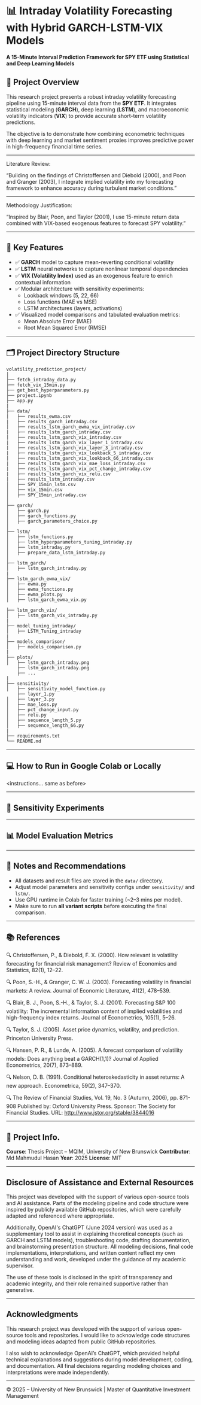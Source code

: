 # 📊 Intraday Volatility Forecasting with Hybrid GARCH-LSTM-VIX Models
**A 15-Minute Interval Prediction Framework for SPY ETF using Statistical and Deep Learning Models**

## 🧠 Project Overview

This research project presents a robust intraday volatility forecasting pipeline using 15-minute interval data from the **SPY ETF**. It integrates statistical modeling (**GARCH**), deep learning (**LSTM**), and macroeconomic volatility indicators (**VIX**) to provide accurate short-term volatility predictions.

The objective is to demonstrate how combining econometric techniques with deep learning and market sentiment proxies improves predictive power in high-frequency financial time series.

---

Literature Review:

“Building on the findings of Christoffersen and Diebold (2000), and Poon and Granger (2003), I integrate implied volatility into my forecasting framework to enhance accuracy during turbulent market conditions.”

---

Methodology Justification:

“Inspired by Blair, Poon, and Taylor (2001), I use 15-minute return data combined with VIX-based exogenous features to forecast SPY volatility.”

---

## 🚀 Key Features

- ✅ **GARCH** model to capture mean-reverting conditional volatility
- ✅ **LSTM** neural networks to capture nonlinear temporal dependencies
- ✅ **VIX (Volatility Index)** used as an exogenous feature to enrich contextual information
- ✅ Modular architecture with sensitivity experiments:
  - Lookback windows (5, 22, 66)
  - Loss functions (MAE vs MSE)
  - LSTM architectures (layers, activations)
- ✅ Visualized model comparisons and tabulated evaluation metrics:
  - Mean Absolute Error (MAE)
  - Root Mean Squared Error (RMSE)

---

## 🗂️ Project Directory Structure

```
volatility_prediction_project/
│
├── fetch_intraday_data.py
├── fetch_vix_15min.py
├── get_best_hyperparameters.py
├── project.ipynb
├── app.py
|
├── data/
|   ├── results_ewma.csv
|   ├── results_garch_intraday.csv
│   ├── results_lstm_garch_ewma_vix_intraday.csv
|   ├── results_lstm_garch_intraday.csv
|   ├── results_lstm_garch_vix_intraday.csv
|   ├── results_lstm_garch_vix_layer_1_intraday.csv
|   ├── results_lstm_garch_vix_layer_3_intraday.csv
|   ├── results_lstm_garch_vix_lookback_5_intraday.csv
|   ├── results_lstm_garch_vix_lookback_66_intraday.csv
|   ├── results_lstm_garch_vix_mae_loss_intraday.csv
|   ├── results_lstm_garch_vix_pct_change_intraday.csv
|   ├── results_lstm_garch_vix_relu.csv
|   ├── results_lstm_intraday.csv
│   ├── SPY_15min_lstm.csv
│   ├── vix_15min.csv
│   ├── SPY_15min_intraday.csv
│
├── garch/
│   ├── garch.py
│   ├── garch_functions.py
│   ├── garch_parameters_choice.py
│
├── lstm/
│   ├── lstm_functions.py
│   ├── lstm_hyperparameters_tuning_intraday.py
│   ├── lstm_intraday.py
│   ├── prepare_data_lstm_intraday.py
│
├── lstm_garch/
│   ├── lstm_garch_intraday.py
|
├── lstm_garch_ewma_vix/
│   ├── ewma.py
│   ├── ewma_functions.py
│   ├── ewma_plots.py
│   ├── lstm_garch_ewma_vix.py

├── lstm_garch_vix/
│   ├── lstm_garch_vix_intraday.py
|
├── model_tuning_intraday/
│   ├── LSTM_Tuning_intraday
|
├── models_comparison/
│   ├── models_comparison.py
|
├── plots/
│   ├── lstm_garch_intraday.png
    ├── lstm_garch_intraday.png
    ├── ...
|
├── sensitivity/
│   ├── sensitivity_model_function.py
    ├── layer_1.py
│   ├── layer_3.py
│   ├── mae_loss.py
│   ├── pct_change_input.py
│   ├── relu.py
│   ├── sequence_length_5.py
│   ├── sequence_length_66.py
|
├── requirements.txt
└── README.md
```
---

## 💻 How to Run in Google Colab or Locally

<instructions... same as before>

---

## 🧪 Sensitivity Experiments

<same content...>

---

## 📊 Model Evaluation Metrics

<same content...>

---

## 📝 Notes and Recommendations

- All datasets and result files are stored in the `data/` directory.
- Adjust model parameters and sensitivity configs under `sensitivity/` and `lstm/`.
- Use GPU runtime in Colab for faster training (~2–3 mins per model).
- Make sure to run **all variant scripts** before executing the final comparison.

---

## 📚 References

🔍 Christoffersen, P., & Diebold, F. X. (2000). How relevant is volatility forecasting for financial risk management? Review of Economics and Statistics, 82(1), 12–22.

🔍 Poon, S.-H., & Granger, C. W. J. (2003). Forecasting volatility in financial markets: A review. Journal of Economic Literature, 41(2), 478–539.

🔍 Blair, B. J., Poon, S.-H., & Taylor, S. J. (2001). Forecasting S&P 100 volatility: The incremental information content of implied volatilities and high-frequency index returns. Journal of Econometrics, 105(1), 5–26.

🔍 Taylor, S. J. (2005). Asset price dynamics, volatility, and prediction. Princeton University Press.

🔍 Hansen, P. R., & Lunde, A. (2005). A forecast comparison of volatility models: Does anything beat a GARCH(1,1)? Journal of Applied Econometrics, 20(7), 873–889.

🔍 Nelson, D. B. (1991). Conditional heteroskedasticity in asset returns: A new approach. Econometrica, 59(2), 347–370.

🔍 The Review of Financial Studies, Vol. 19, No. 3 (Autumn, 2006), pp. 871-908
      Published by: Oxford University Press. Sponsor: The Society for Financial Studies. URL: http://www.jstor.org/stable/3844016

---

## 📅 Project Info.

**Course**: Thesis Project – MQIM, University of New Brunswick
**Contributor**: Md Mahmudul Hasan
**Year**: 2025
**License**: MIT

---

## Disclosure of Assistance and External Resources

This project was developed with the support of various open-source tools and AI assistance. Parts of the modeling pipeline and code structure were inspired by publicly available GitHub repositories, which were carefully adapted and referenced where appropriate.

Additionally, OpenAI's ChatGPT (June 2024 version) was used as a supplementary tool to assist in explaining theoretical concepts (such as GARCH and LSTM models), troubleshooting code, drafting documentation, and brainstorming presentation structure. All modeling decisions, final code implementations, interpretations, and written content reflect my own understanding and work, developed under the guidance of my academic supervisor.

The use of these tools is disclosed in the spirit of transparency and academic integrity, and their role remained supportive rather than generative.


---
## Acknowledgments
This research project was developed with the support of various open-source tools and repositories. I would like to acknowledge code structures and modeling ideas adapted from public GitHub repositories.

I also wish to acknowledge OpenAI’s ChatGPT, which provided helpful technical explanations and suggestions during model development, coding, and documentation. All final decisions regarding modeling choices and interpretations were made independently.

---

© 2025 – University of New Brunswick | Master of Quantitative Investment Management
